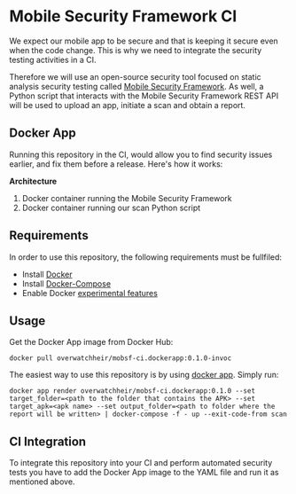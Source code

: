 
# Mobile Security Framework CI

We expect our mobile app to be secure and that is keeping it secure even when the code change. This is why we need to integrate the security testing activities in a CI.

Therefore we will use an open-source security tool focused on static analysis security testing called [Mobile Security Framework](https://github.com/MobSF/Mobile-Security-Framework-MobSF). As well, a Python script that interacts with the Mobile Security Framework REST API will be used to upload an app, initiate a scan and obtain a report.

## Docker App

Running this repository in the CI, would allow you to find security issues earlier, and fix them before a release. Here's how it works:

**Architecture**
1. Docker container running the Mobile Security Framework
2. Docker container running our scan Python script 

## Requirements

In order to use this repository, the following requirements must be fullfiled:

- Install [Docker](https://docs.docker.com/engine/install/)
- Install [Docker-Compose](https://docs.docker.com/compose/install/)
- Enable Docker [experimental features](https://docs.docker.com/app/working-with-app/)
    
## Usage

Get the Docker App image from Docker Hub:
```
docker pull overwatchheir/mobsf-ci.dockerapp:0.1.0-invoc
```

The easiest way to use this repository is by using [docker app](https://docs.docker.com/app/working-with-app/). Simply run:
```
docker app render overwatchheir/mobsf-ci.dockerapp:0.1.0 --set target_folder=<path to the folder that contains the APK> --set target_apk=<apk name> --set output_folder=<path to folder where the report will be written> | docker-compose -f - up --exit-code-from scan
```

## CI Integration 

To integrate this repository into your CI and perform automated security tests you have to add the Docker App image to the YAML file 
and run it as mentioned above.